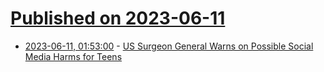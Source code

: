 # [Published on 2023-06-11](index.md)

* [2023-06-11, 01:53:00](https://tech.slashdot.org/story/23/06/10/1731256/us-surgeon-general-warns-on-possible-social-media-harms-for-teens?utm_source=rss1.0mainlinkanon&utm_medium=feed) - [US Surgeon General Warns on Possible Social Media Harms for Teens](https://tech.slashdot.org/story/23/06/10/1731256/us-surgeon-general-warns-on-possible-social-media-harms-for-teens?utm_source=rss1.0mainlinkanon&utm_medium=feed)
